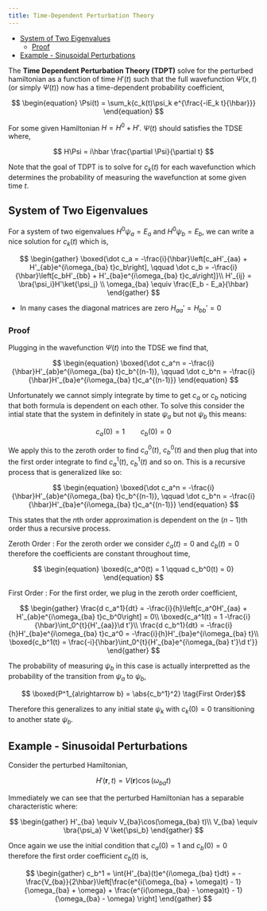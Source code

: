 ```yaml
---
title: Time-Dependent Perturbation Theory
---
```


<!-- TOC -->

- [System of Two Eigenvalues](#system-of-two-eigenvalues)
    - [Proof](#proof)
- [Example - Sinusoidal Perturbations](#example---sinusoidal-perturbations)

<!-- /TOC -->

The **Time Dependent Perturbation Theory (TDPT)** solve for the perturbed hamiltonian as a function of time $H'(t)$ such that the full wavefunction $\Psi(x,t)$ (or simply $\Psi(t)$) now has a time-dependent probability coefficient,

$$
\begin{equation}
    \Psi(t) = \sum_k{c_k(t)\psi_k e^{\frac{-iE_k t}{\hbar}}}
\end{equation}
$$

For some given Hamiltonian $H = H^0 + H'$. $\Psi(t)$ should satisfies the TDSE where,

$$ H\Psi = i\hbar \frac{\partial \Psi}{\partial t} $$

Note that the goal of TDPT is to solve for $c_k(t)$ for each wavefunction which determines the probability of measuring the wavefunction at some given time $t$.

## System of Two Eigenvalues
For a system of two eigenvalues $H^0\psi_a = E_a$ and $H^0\psi_b = E_b$, we can write a nice solution for $c_k(t)$ which is,

$$
\begin{gather}
    \boxed{\dot c_a = -\frac{i}{\hbar}\left[c_aH'_{aa} + H'_{ab}e^{i\omega_{ba} t}c_b\right], \qquad \dot c_b = -\frac{i}{\hbar}\left[c_bH'_{bb} + H'_{ba}e^{i\omega_{ba} t}c_a\right]}\\
    H'_{ij} = \bra{\psi_i}H'\ket{\psi_j} \\
    \omega_{ba} \equiv \frac{E_b - E_a}{\hbar}
\end{gather}
$$

* In many cases the diagonal matrices are zero $H_{aa}' = H_{bb}' = 0$

### Proof
Plugging in the wavefunction $\Psi(t)$ into the TDSE we find that,

$$ \begin{equation}
    \boxed{\dot c_a^n = -\frac{i}{\hbar}H'_{ab}e^{i\omega_{ba} t}c_b^{(n-1)}, \qquad \dot c_b^n = -\frac{i}{\hbar}H'_{ba}e^{i\omega_{ba} t}c_a^{(n-1)}}
\end{equation} $$

Unfortunately we cannot simply integrate by time to get $c_a$ or $c_b$ noticing that both formula is dependent on each other. To solve this consider the intial state that the system in definitely in state $\psi_a$ but not $\psi_b$ this means:

$$ c_a(0) = 1 \qquad c_b(0) = 0 $$

We apply this to the zeroth order to find $c_a^0(t)$, $c_b^0(t)$ and then plug that into the first order integrate to find $c_a^1(t)$, $c_b^1(t)$ and so on. This is a recursive process that is generalized like so:

$$ \begin{equation}
    \boxed{\dot c_a^n = -\frac{i}{\hbar}H'_{ab}e^{i\omega_{ba} t}c_b^{(n-1)}, \qquad \dot c_b^n = -\frac{i}{\hbar}H'_{ba}e^{i\omega_{ba} t}c_a^{(n-1)}}
\end{equation} $$

This states that the $n$th order approximation is dependent on the $(n-1)$th order thus a recursive process.

Zeroth Order
: For the zeroth order we consider $\dot c_a(t) = 0$ and $\dot c_b(t) = 0$ therefore the coefficients are constant throughout time,

$$
\begin{equation}
    \boxed{c_a^0(t) = 1 \qquad c_b^0(t) = 0}
\end{equation}
$$

First Order
: For the first order, we plug in the zeroth order coefficient,

$$
\begin{gather}
    \frac{d c_a^1}{dt} = -\frac{i}{h}\left[c_a^0H'_{aa} + H'_{ab}e^{i\omega_{ba} t}c_b^0\right] = 0\\
    \boxed{c_a^1(t) = 1 -\frac{i}{\hbar}\int_0^{t}{H'_{aa}}\d t'}\\
    \frac{d c_b^1}{dt} = -\frac{i}{h}H'_{ba}e^{i\omega_{ba} t}c_a^0 = -\frac{i}{h}H'_{ba}e^{i\omega_{ba} t}\\
    \boxed{c_b^1(t) = \frac{-i}{\hbar}\int_0^{t}{H'_{ba}e^{i\omega_{ba} t'}\d t'}}
\end{gather}
$$

The probability of measuring $\psi_b$ in this case is actually interpretted as the probability of the transition from $\psi_a$ to $\psi_b$,

$$ \boxed{P^1_{a\rightarrow b} = \abs{c_b^1}^2} \tag{First Order}$$

Therefore this generalizes to any initial state $\psi_k$ with $c_k(0)=0$ transitioning to another state $\psi_b$.

## Example - Sinusoidal Perturbations

Consider the perturbed Hamiltonian,

$$
\begin{equation}
    H'(\boldsymbol{r},t) = V(\boldsymbol{r})\cos(\omega_{ba} t)
\end{equation}
$$

Immediately we can see that the perturbed Hamiltonian has a separable characteristic where:

$$
\begin{gather}
    H'_{ba} \equiv V_{ba}\cos(\omega_{ba} t)\\
    V_{ba} \equiv \bra{\psi_a} V \ket{\psi_b}
\end{gather}
$$

Once again we use the initial condition that $c_a(0)=1$ and $c_b(0)=0$ therefore the first order coefficient $c_b(t)$ is,

$$
\begin{gather}
    c_b^1 = \int{H'_{ba}(t)e^{i\omega_{ba} t}dt} = -\frac{V_{ba}}{2\hbar}\left[\frac{e^{i(\omega_{ba} + \omega)t} - 1}{\omega_{ba} + \omega} + \frac{e^{i(\omega_{ba} - \omega)t} - 1}{\omega_{ba} - \omega} \right]
\end{gather}
$$